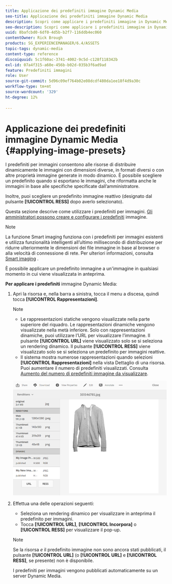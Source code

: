 ```yaml
---
title: Applicazione dei predefiniti immagine Dynamic Media
seo-title: Applicazione dei predefiniti immagine Dynamic Media
description: Scopri come applicare i predefiniti immagine in Dynamic Media
seo-description: Scopri come applicare i predefiniti immagine in Dynamic Media
uuid: 8bafcbd0-6df0-4d5b-b2f7-116ddb4ec060
contentOwner: Rick Brough
products: SG_EXPERIENCEMANAGER/6.4/ASSETS
topic-tags: dynamic-media
content-type: reference
discoiquuid: 5c1f60ac-3741-4002-9c5d-c128f118342b
exl-id: 07a4f315-a60e-456b-b02d-035b3f6ad9ad
feature: Predefiniti immagini
role: User
source-git-commit: 5d96c09ef764b02e08dcdf480da1ee18f4d9a30c
workflow-type: tm+mt
source-wordcount: '329'
ht-degree: 12%

---
```


# Applicazione dei predefiniti immagine Dynamic Media {#applying-image-presets}

I predefiniti per immagini consentono alle risorse di distribuire dinamicamente le immagini con dimensioni diverse, in formati diversi o con altre proprietà immagine generate in modo dinamico. È possibile scegliere un predefinito quando si esportano le immagini, che riformatta anche le immagini in base alle specifiche specificate dall’amministratore.

Inoltre, puoi scegliere un predefinito immagine reattivo (designato dal pulsante **[!UICONTROL RESS]** dopo averlo selezionato).

Questa sezione descrive come utilizzare i predefiniti per immagini. [Gli amministratori possono creare e configurare i predefiniti](managing-image-presets.md) immagine.

>[!NOTE]
>
>La funzione Smart imaging funziona con i predefiniti per immagini esistenti e utilizza funzionalità intelligenti all’ultimo millisecondo di distribuzione per ridurre ulteriormente le dimensioni dei file immagine in base al browser o alla velocità di connessione di rete. Per ulteriori informazioni, consulta [Smart imaging](imaging-faq.md) .

È possibile applicare un predefinito immagine a un&#39;immagine in qualsiasi momento in cui viene visualizzata in anteprima.

**Per applicare i predefiniti** immagine Dynamic Media:

1. Apri la risorsa e, nella barra a sinistra, tocca il menu a discesa, quindi tocca **[!UICONTROL Rappresentazioni]**.

   >[!NOTE]
   >
   >* Le rappresentazioni statiche vengono visualizzate nella parte superiore del riquadro. Le rappresentazioni dinamiche vengono visualizzate nella metà inferiore. Solo con rappresentazioni dinamiche, puoi utilizzare l’URL per visualizzare l’immagine. Il pulsante **[!UICONTROL URL]** viene visualizzato solo se si seleziona un rendering dinamico. Il pulsante **[!UICONTROL RESS]** viene visualizzato solo se si seleziona un predefinito per immagini reattive.
      >
      >
   * Il sistema mostra numerose rappresentazioni quando selezioni **[!UICONTROL Rappresentazioni]** nella vista Dettaglio di una risorsa. Puoi aumentare il numero di predefiniti visualizzati. Consulta [Aumento del numero di predefiniti immagine da visualizzare](managing-image-presets.md#increasing-or-decreasing-the-number-of-image-presets-that-display).


   ![chlimage_1-208](assets/chlimage_1-208.png)

1. Effettua una delle operazioni seguenti:

   * Seleziona un rendering dinamico per visualizzare in anteprima il predefinito per immagini.
   * Tocca **[!UICONTROL URL]**, **[!UICONTROL Incorpora]** o **[!UICONTROL RESS]** per visualizzare il pop-up.

   >[!NOTE]
   >
   >Se la risorsa *e* il predefinito immagine non sono ancora stati pubblicati, il pulsante **[!UICONTROL URL]** (o **[!UICONTROL URL]** e **[!UICONTROL RESS]**, se presente) non è disponibile.
   >
   >I predefiniti per immagini vengono pubblicati automaticamente su un server Dynamic Media.
